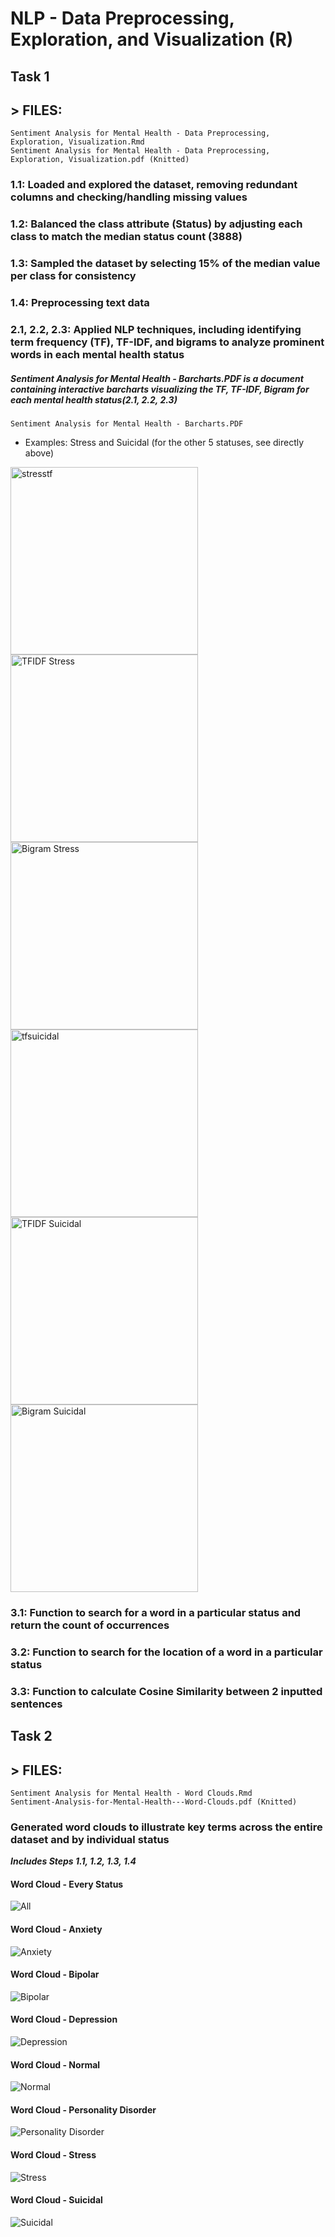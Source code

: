 
# NLP - Data Preprocessing, Exploration, and Visualization (R)

## Task 1 ##
##  > FILES:
    Sentiment Analysis for Mental Health - Data Preprocessing, Exploration, Visualization.Rmd
    Sentiment Analysis for Mental Health - Data Preprocessing, Exploration, Visualization.pdf (Knitted)
### 1.1: Loaded and explored the dataset, removing redundant columns and checking/handling missing values
### 1.2: Balanced the class attribute (Status) by adjusting each class to match the median status count (3888)
### 1.3: Sampled the dataset by selecting 15% of the median value per class for consistency
### 1.4: Preprocessing text data
### 2.1, 2.2, 2.3: Applied NLP techniques, including identifying term frequency (TF), TF-IDF, and bigrams to analyze prominent words in each mental health status
##### *Sentiment Analysis for Mental Health - Barcharts.PDF is a document containing interactive barcharts visualizing the TF, TF-IDF, Bigram for each mental health status*(2.1, 2.2, 2.3)
    Sentiment Analysis for Mental Health - Barcharts.PDF
- Examples: Stress and Suicidal (for the other 5 statuses, see directly above)
<img src="https://github.com/user-attachments/assets/5d76a996-6c6d-42fc-a874-fd91d70edbcf" alt="stresstf" width="300" />
<img src="https://github.com/user-attachments/assets/c4ce7a29-c60c-47bf-aa6f-fe2d48fcaeee" alt="TFIDF Stress" width="300" />
<img src="https://github.com/user-attachments/assets/aa3c0960-86bf-4f3b-97c5-fb0b20e1a4bb" alt="Bigram Stress" width="300" />

<img src="https://github.com/user-attachments/assets/40143b84-50a7-46f8-9e88-953ab971cb46" alt="tfsuicidal" width="300" />
<img src="https://github.com/user-attachments/assets/232d8664-125b-40d0-b9b7-25b9a0ab85cb" alt="TFIDF Suicidal" width="300" />
<img src="https://github.com/user-attachments/assets/2db898db-c5e8-4389-b5a6-d33aba8940ff" alt="Bigram Suicidal" width="300" />

### 3.1: Function to search for a word in a particular status and return the count of occurrences
### 3.2: Function to search for the location of a word in a particular status
### 3.3: Function to calculate Cosine Similarity between 2 inputted sentences

## Task 2 ##
##  > FILES:
    Sentiment Analysis for Mental Health - Word Clouds.Rmd
    Sentiment-Analysis-for-Mental-Health---Word-Clouds.pdf (Knitted)
### Generated word clouds to illustrate key terms across the entire dataset and by individual status
***Includes Steps 1.1, 1.2, 1.3, 1.4***
#### Word Cloud - Every Status
![All](https://github.com/user-attachments/assets/58ccd470-d6c2-4808-974c-f67990f52f1c)
#### Word Cloud - Anxiety
![Anxiety](https://github.com/user-attachments/assets/44d9ede9-d201-414f-8777-dec9986bd18f)
#### Word Cloud - Bipolar
![Bipolar](https://github.com/user-attachments/assets/cb6d77bb-65dc-468f-b32b-1b7711a72e74)
#### Word Cloud - Depression
![Depression](https://github.com/user-attachments/assets/c09c265f-08cd-4a3c-9abd-d79340a29ffc)
#### Word Cloud - Normal
![Normal](https://github.com/user-attachments/assets/9d23ccd0-18f0-4775-a147-7d0f3c898252)
#### Word Cloud - Personality Disorder
![Personality Disorder](https://github.com/user-attachments/assets/798dcabb-1b47-46ba-9787-095b4687c9fd)
#### Word Cloud - Stress
![Stress](https://github.com/user-attachments/assets/02734738-99b4-4ac9-9ec9-e07666e1e6a2)
#### Word Cloud - Suicidal
![Suicidal](https://github.com/user-attachments/assets/a577836f-5590-4167-8565-a616e4211b87)











